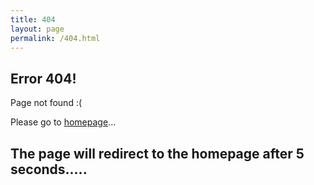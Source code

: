 ```yaml
---
title: 404
layout: page
permalink: /404.html
---
```


<script language="JavaScript"> function myrefresh(){window.location="/";}setTimeout('myrefresh()',5000);</script>

## Error 404!
Page not found :(   


Please go to [homepage](/)...

## The page will redirect to the homepage after 5 seconds.....
